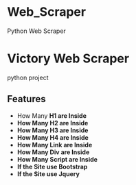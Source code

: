 # Web_Scraper
Python Web Scraper


<h1> Victory Web Scraper </h1>
<p> python project </p>



<h2> Features </h2>
<ul>
  <li> How Many <strong>H1<strong> are Inside </li>
  <li> How Many <strong>H2<strong> are Inside </li>
  <li> How Many <strong>H3<strong> are Inside </li>
  <li> How Many <strong>H4<strong> are Inside </li>
    
  <li> How Many <strong>Link<strong> are Inside</li>
  <li> How Many <strong>Div<strong> are Inside</li>
  <li> How Many <strong>Script<strong> are Inside</li> 
    
  <li> If the Site use <strong>Bootstrap<strong></li>  
  <li> If the Site use <strong>Jquery<strong></li>  
    
</ul>
